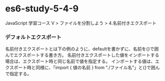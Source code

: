 # es6-study-5-4-9
JavaScript 学習コース V > ファイルを分割しよう > 4.名前付きエクスポート

### デフォルトエクスポート
名前付きエクスポートとは下の例のように、defaultを書かずに、名前を{}で囲んでエクスポートする書き方。
名前付きエクスポートした値をインポートする場合は、エクスポート時と同じ名前で値を指定する。
インポートする値は、エクスポート時と同様に、「import { 値の名前 } from "./ファイル名"」と{}で囲んで指定する。
